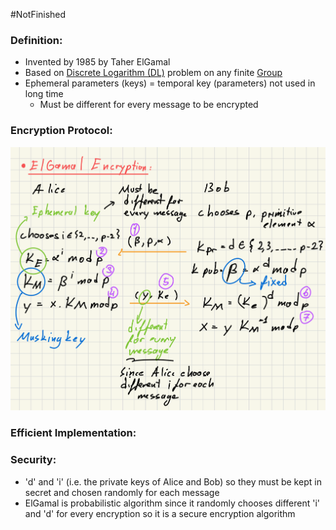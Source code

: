 #NotFinished
### Definition:
-  Invented by 1985 by Taher ElGamal
- Based on [Discrete Logarithm (DL)](Discrete%20Logarithm%20(DL).md) problem on any finite [Group](Group.md)
- Ephemeral parameters (keys) = temporal key (parameters) not used in long time
	- Must be different for every message to be encrypted
### Encryption Protocol:
![ElGamalEncryption](../../Attachments/ElGamalEncryption.png)
### Efficient Implementation:
### Security:
- 'd' and 'i' (i.e. the private keys of Alice and Bob) so they must be kept in secret and chosen randomly for each message
- ElGamal is probabilistic algorithm since it randomly chooses different 'i' and 'd' for every encryption so it is a secure encryption algorithm